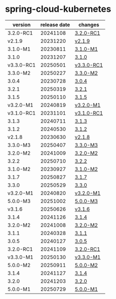 # spring-cloud-kubernetes	


|version|release date|changes|
|---|---|---|
|3.2.0-RC1|20241108|[3.2.0-RC1](./3.2.0-RC1-20241108.md)|
|v2.1.9|20231220|[v2.1.9](./v2.1.9-20231220.md)|
|3.1.0-M1|20230811|[3.1.0-M1](./3.1.0-M1-20230811.md)|
|3.1.0|20231207|[3.1.0](./3.1.0-20231207.md)|
|v3.3.0-RC1|20250501|[v3.3.0-RC1](./v3.3.0-RC1-20250501.md)|
|3.3.0-M2|20250227|[3.3.0-M2](./3.3.0-M2-20250227.md)|
|3.0.4|20230728|[3.0.4](./3.0.4-20230728.md)|
|3.2.1|20250319|[3.2.1](./3.2.1-20250319.md)|
|3.1.5|20250110|[3.1.5](./3.1.5-20250110.md)|
|v3.2.0-M1|20240819|[v3.2.0-M1](./v3.2.0-M1-20240819.md)|
|v3.1.0-RC1|20231101|[v3.1.0-RC1](./v3.1.0-RC1-20231101.md)|
|3.1.3|20240711|[3.1.3](./3.1.3-20240711.md)|
|3.1.2|20240530|[3.1.2](./3.1.2-20240530.md)|
|v2.1.8|20230630|[v2.1.8](./v2.1.8-20230630.md)|
|3.3.0-M3|20250407|[3.3.0-M3](./3.3.0-M3-20250407.md)|
|3.2.0-M2|20241009|[3.2.0-M2](./3.2.0-M2-20241009.md)|
|3.2.2|20250710|[3.2.2](./3.2.2-20250710.md)|
|3.1.0-M2|20230927|[3.1.0-M2](./3.1.0-M2-20230927.md)|
|3.1.7|20250827|[3.1.7](./3.1.7-20250827.md)|
|3.3.0|20250529|[3.3.0](./3.3.0-20250529.md)|
|v3.2.0-M1|20240820|[v3.2.0-M1](./v3.2.0-M1-20240820.md)|
|5.0.0-M3|20251002|[5.0.0-M3](./5.0.0-M3-20251002.md)|
|v3.1.6|20250626|[v3.1.6](./v3.1.6-20250626.md)|
|3.1.4|20241126|[3.1.4](./3.1.4-20241126.md)|
|3.2.0-M2|20241008|[3.2.0-M2](./3.2.0-M2-20241008.md)|
|3.1.1|20240328|[3.1.1](./3.1.1-20240328.md)|
|3.0.5|20240127|[3.0.5](./3.0.5-20240127.md)|
|3.2.0-RC1|20241109|[3.2.0-RC1](./3.2.0-RC1-20241109.md)|
|v3.3.0-M1|20250130|[v3.3.0-M1](./v3.3.0-M1-20250130.md)|
|5.0.0-M2|20250911|[5.0.0-M2](./5.0.0-M2-20250911.md)|
|3.1.4|20241127|[3.1.4](./3.1.4-20241127.md)|
|3.2.0|20241203|[3.2.0](./3.2.0-20241203.md)|
|5.0.0-M1|20250729|[5.0.0-M1](./5.0.0-M1-20250729.md)|
